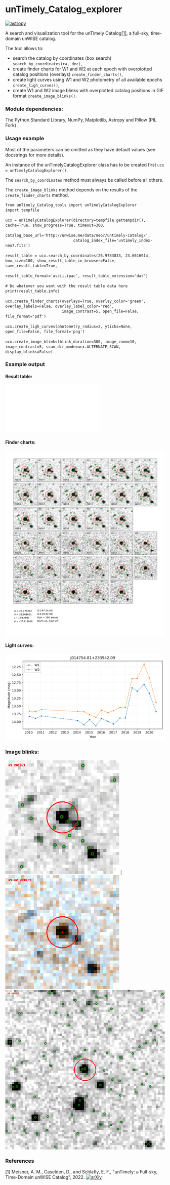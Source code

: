 # unTimely_Catalog_explorer

[![astropy](http://img.shields.io/badge/powered%20by-AstroPy-orange.svg?style=flat)](http://www.astropy.org/)

A search and visualization tool for the unTimely Catalog[[1]](#1), a full-sky, time-domain unWISE catalog.

The tool allows to:
- search the catalog by coordinates (box search) ```search_by_coordinates(ra, dec)```,
- create finder charts for W1 and W2 at each epoch with overplotted catalog positions (overlays) ```create_finder_charts()```,
- create light curves using W1 and W2 photometry of all available epochs ```create_ligh_curves()```,
- create W1 and W2 image blinks with overplotted catalog positions in GIF format ```create_image_blinks()```.

### Module dependencies:
The Python Standard Library, NumPy, Matplotlib, Astropy and Pillow (PIL Fork)

### Usage example

Most of the parameters can be omitted as they have default values (see docstrings for more details).

An instance of the unTimelyCatalogExplorer class has to be created first ```ucx = unTimelyCatalogExplorer()```.

The ```search_by_coordinates``` method must always be called before all others.

The ```create_image_blinks``` method depends on the results of the ```create_finder_charts``` method.

```
from unTimely_Catalog_tools import unTimelyCatalogExplorer
import tempfile

ucx = unTimelyCatalogExplorer(directory=tempfile.gettempdir(), cache=True, show_progress=True, timeout=300,
                              catalog_base_url='http://unwise.me/data/neo7/untimely-catalog/',
                              catalog_index_file='untimely_index-neo7.fits')

result_table = ucx.search_by_coordinates(26.9783833, 23.6616914, box_size=100, show_result_table_in_browser=False, save_result_table=True,
                                         result_table_format='ascii.ipac', result_table_extension='dat')

# Do whatever you want with the result table data here
print(result_table.info)

ucx.create_finder_charts(overlays=True, overlay_color='green', overlay_labels=False, overlay_label_color='red',
                         image_contrast=5, open_file=False, file_format='pdf')

ucx.create_ligh_curves(photometry_radius=2, yticks=None, open_file=False, file_format='png')

ucx.create_image_blinks(blink_duration=300, image_zoom=10, image_contrast=5, scan_dir_mode=ucx.ALTERNATE_SCAN, display_blinks=False)
```

### Example output
#### Result table:
![Catalog search results](Example%20output/Timely_Catalog_search%20results_26.978383%2B23.661691.dat)
#### Finder charts:
![Finder charts](Example%20output/unTimely_Catalog_finder_charts_26.978383%2B23.661691.png)
#### Light curves:
![Light curves](Example%20output/unTimely_Catalog_light_curves_26.978383%2B23.661691.png)
### Image blinks:
![Image blinks - variable](Example%20output/Animated_time_series_w1_26.978383%2B23.661691.gif) | ![Image blinks - color](Example%20output/Animated_time_series_26.978383%2B23.661691.gif)
![Image blinks - high PM](Example%20output/Animated_time_series_w2_133.79476-7.245146.gif)

### References
<a id="1">[1]</a> Meisner, A. M., Caselden, D., and Schlafly, E. F., "unTimely: a Full-sky, Time-Domain unWISE Catalog", 2022. [![arXiv](https://img.shields.io/badge/arXiv-1234.56789-b31b1b.svg)](https://arxiv.org/abs/2209.14327)
